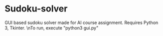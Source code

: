 # Sudoku-solver
GUI based sudoku solver made for AI course assignment. Requires Python 3, Tkinter.
\nTo run, execute "python3 gui.py"
